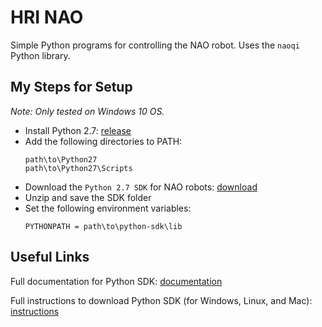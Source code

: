 # HRI NAO

Simple Python programs for controlling the NAO robot. Uses the `naoqi` Python library.

## My Steps for Setup

_Note: Only tested on Windows 10 OS._

- Install Python 2.7: [release](https://www.python.org/download/releases/2.7/) 
- Add the following directories to PATH:
  ```
  path\to\Python27
  path\to\Python27\Scripts
  ```
- Download the `Python 2.7 SDK` for NAO robots: [download](https://www.aldebaran.com/en/support/nao-6/downloads-softwares)
- Unzip and save the SDK folder
- Set the following environment variables:
  ```
  PYTHONPATH = path\to\python-sdk\lib
  ```

## Useful Links

Full documentation for Python SDK: [documentation](http://doc.aldebaran.com/2-5/dev/python/index.html)

Full instructions to download Python SDK (for Windows, Linux, and Mac): [instructions](https://support.unitedrobotics.group/support/solutions/articles/80001017327-python-sdk-installation-guide)
